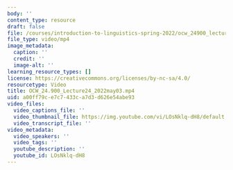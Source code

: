 ```yaml
---
body: ''
content_type: resource
draft: false
file: /courses/introduction-to-linguistics-spring-2022/ocw_24900_lecture24_2022may03_360p_16_9.mp4
file_type: video/mp4
image_metadata:
  caption: ''
  credit: ''
  image-alt: ''
learning_resource_types: []
license: https://creativecommons.org/licenses/by-nc-sa/4.0/
resourcetype: Video
title: OCW_24.900_Lecture24_2022may03.mp4
uid: a00ff79c-e7c7-433c-a7d3-d626e54abe93
video_files:
  video_captions_file: ''
  video_thumbnail_file: https://img.youtube.com/vi/LOsNklq-dH8/default.jpg
  video_transcript_file: ''
video_metadata:
  video_speakers: ''
  video_tags: ''
  youtube_description: ''
  youtube_id: LOsNklq-dH8
---
```

